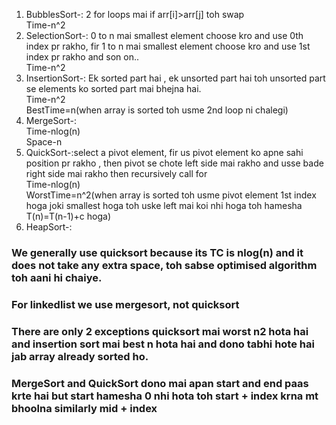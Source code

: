 1) BubblesSort-: 2 for loops mai if arr[i]>arr[j] toh swap  
   Time-n^2
2) SelectionSort-: 0 to n mai smallest element choose kro and use 0th index pr rakho, fir 1 to n mai smallest element choose kro and use 1st index pr rakho and son on..  
   Time-n^2
3) InsertionSort-: Ek sorted part hai , ek unsorted part hai toh unsorted part se elements ko sorted part mai bhejna hai.  
   Time-n^2  
   BestTime=n(when array is sorted toh usme 2nd loop ni chalegi)
4) MergeSort-:  
   Time-nlog(n)  
   Space-n
5) QuickSort-:select a pivot element, fir us pivot element ko apne sahi position pr rakho , then pivot se chote left side mai rakho and usse bade right side mai rakho then recursively call for  
   Time-nlog(n)  
   WorstTime=n^2(when array is sorted toh usme pivot element 1st index hoga joki smallest hoga toh uske left mai koi nhi hoga toh hamesha T(n)=T(n-1)+c hoga)
6) HeapSort-:

### We generally use quicksort because its TC is nlog(n) and it does not take any extra space, toh sabse optimised algorithm toh aani hi chaiye.
### For linkedlist we use mergesort, not quicksort
### There are only 2 exceptions quicksort mai worst n2 hota hai and insertion sort mai best n hota hai and dono tabhi hote hai jab array already sorted ho.
### MergeSort and QuickSort dono mai apan start and end paas krte hai but start hamesha 0 nhi hota toh start + index krna mt bhoolna similarly mid + index